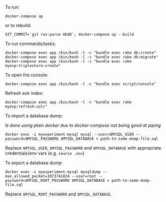 To run:

    docker-compose up

or to rebuild:

    GIT_COMMIT=`git rev-parse HEAD`; docker-compose up --build

To run commands/tasks:

    docker-compose exec app /bin/bash -l -c "bundle exec rake db:create"
    docker-compose exec app /bin/bash -l -c "bundle exec rake db:migrate"
    docker-compose exec app /bin/bash -l -c "bundle exec rake myexp:triplestore:create"

To open the console:

    docker-compose exec app /bin/bash -l -c "bundle exec script/console"

Refresh solr index:

    docker-compose exec app /bin/bash -l -c "bundle exec rake myexp:refresh:solr"

To import a database dump:

*Is done using plain docker due to docker-compose not being good at piping*

    docker exec -i myexperiment-mysql mysql --user=$MYSQL_USER --password=$MYSQL_PASSWORD $MYSQL_DATABASE < path-to-some-dump-file.sql

Replace `$MYSQL_USER`, `$MYSQL_PASSWORD` and `$MYSQL_DATABASE` with appropriate credentials/env vars (e.g. `source .env`)

To export a database dump:

    docker exec -i myexperiment-mysql mysqldump --max_allowed_packet=1073741824 --user=root --password=$MYSQL_ROOT_PASSWORD $MYSQL_DATABASE > path-to-some-dump-file.sql

Replace `$MYSQL_ROOT_PASSWORD` and `$MYSQL_DATABASE`.